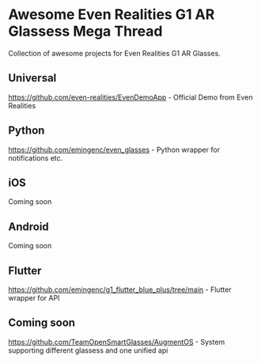 # Awesome Even Realities G1 AR Glassess Mega Thread
Collection of awesome projects for Even Realities G1 AR Glasses.

## Universal
https://github.com/even-realities/EvenDemoApp - Official Demo from Even Realities

## Python
https://github.com/emingenc/even_glasses - Python wrapper for notifications etc.

## iOS
Coming soon

## Android
Coming soon

## Flutter
https://github.com/emingenc/g1_flutter_blue_plus/tree/main - Flutter wrapper for API

## Coming soon
https://github.com/TeamOpenSmartGlasses/AugmentOS - System supporting different glassess and one unified api
